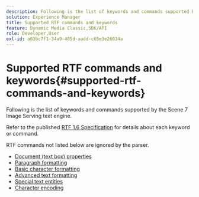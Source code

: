 ```yaml
---
description: Following is the list of keywords and commands supported by the Scene 7 Image Serving text engine.
solution: Experience Manager
title: Supported RTF commands and keywords
feature: Dynamic Media Classic,SDK/API
role: Developer,User
exl-id: a63bc7f1-34a9-485d-aadd-c65e3e26034a
---
```

# Supported RTF commands and keywords{#supported-rtf-commands-and-keywords}

Following is the list of keywords and commands supported by the Scene 7 Image Serving text engine.

Refer to the published [RTF 1.6 Specification](https://msdn.microsoft.com/en-us/library/aa140277%28v=office.10%29.aspx) for details about each keyword or command.

RTF commands not listed below are ignored by the parser. 

* [Document (text box) properties](r-document-text-box-properties.md)
* [Paragraph formatting](r-paragraph-formatting.md)
* [Basic character formatting](r-basic-character-formatting.md)
* [Advanced text formatting](r-advanced-text-formatting.md)
* [Special text entities](r-special-text-entities.md)
* [Character encoding](r-is-http-character-encoding.md)
